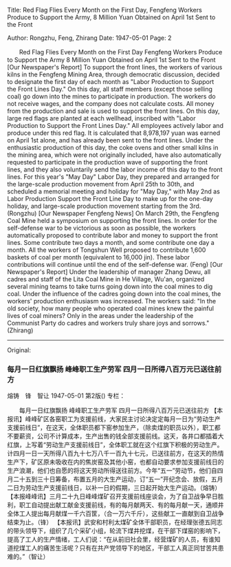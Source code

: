Title: Red Flag Flies Every Month on the First Day, Fengfeng Workers Produce to Support the Army, 8 Million Yuan Obtained on April 1st Sent to the Front

Author: Rongzhu, Feng, Zhirang
Date: 1947-05-01
Page: 2

　　Red Flag Flies Every Month on the First Day
    Fengfeng Workers Produce to Support the Army
    8 Million Yuan Obtained on April 1st Sent to the Front
    [Our Newspaper's Report] To support the front lines, the workers of various kilns in the Fengfeng Mining Area, through democratic discussion, decided to designate the first day of each month as "Labor Production to Support the Front Lines Day." On this day, all staff members (except those selling coal) go down into the mines to participate in production. The workers do not receive wages, and the company does not calculate costs. All money from the production and sale is used to support the front lines. On this day, large red flags are planted at each wellhead, inscribed with "Labor Production to Support the Front Lines Day." All employees actively labor and produce under this red flag. It is calculated that 8,978,197 yuan was earned on April 1st alone, and has already been sent to the front lines. Under the enthusiastic production of this day, the coke ovens and other small kilns in the mining area, which were not originally included, have also automatically requested to participate in the production wave of supporting the front lines, and they also voluntarily send the labor income of this day to the front lines. For this year's "May Day" Labor Day, they prepared and arranged for the large-scale production movement from April 25th to 30th, and scheduled a memorial meeting and holiday for "May Day," with May 2nd as Labor Production Support the Front Line Day to make up for the one-day holiday, and large-scale production movement starting from the 3rd. (Rongzhu)
    [Our Newspaper Fengfeng News] On March 29th, the Fengfeng Coal Mine held a symposium on supporting the front lines. In order for the self-defense war to be victorious as soon as possible, the workers automatically proposed to contribute labor and money to support the front lines. Some contribute two days a month, and some contribute one day a month. All the workers of Tongshun Well proposed to contribute 1,600 baskets of coal per month (equivalent to 16,000 jin). These labor contributions will continue until the end of the self-defense war. (Feng)
    [Our Newspaper's Report] Under the leadership of manager Zhang Dewu, all cadres and staff of the Lita Coal Mine in He Village, Wu'an, organized several mining teams to take turns going down into the coal mines to dig coal. Under the influence of the cadres going down into the coal mines, the workers' production enthusiasm was increased. The workers said: "In the old society, how many people who operated coal mines knew the painful lives of coal miners? Only in the areas under the leadership of the Communist Party do cadres and workers truly share joys and sorrows." (Zhirang)



<hr /> 

Original: 


### 每月一日红旗飘扬  峰峰职工生产劳军  四月一日所得八百万元已送往前方
熔铸　锋　智让
1947-05-01
第2版()
专栏：

　　每月一日红旗飘扬
    峰峰职工生产劳军
    四月一日所得八百万元已送往前方
    【本报讯】峰峰矿区各窑职工为支援前线，大家民主讨论决定定每月一日为“劳动生产支援前线日”，在这天，全体职员都下窑参加生产，（除卖煤的职员以外），职工都不要薪资，公司不计算成本，生产出售的钱全部支援前线。这天，各井口都插着大红旗，上写着“劳动生产支援前线日”，全体职工就在这个红旗下积极的劳动生产。计四月一日一天所得八百九十七万八千一百九十七元，已送往前方，在这天的热情生产下，矿区原未吸收在内的焦炭窑及其他小窑，也都自动要求参加支援前线日的生产浪潮，他们也自愿的将这天劳动所得送往前方。今年“五一”劳动节，他们自四月二十五到三十日筹备，布置五月的大生产运动，订“五一”开纪念会、放假，五月二日为劳动生产支援前线日，以补一日的假期，三日起开始大生产运动。（熔铸）
    【本报峰峰讯】三月二十九日峰峰煤矿召开支援前线座谈会，为了自卫战争早日胜利，职工自动提出献工献金支援前线，有的每月献两天、有的每月献一天，通顺井全体工人提出每月献煤一千六百筐，（合一万六千斤），这些献工一直献到自卫战争结束为止。（锋）
    【本报讯】武安和村利太煤矿全体干部职员，在经理张德五同志的带头领导下，组织了几个采矿小组，轮流下煤井挖煤，在干部下煤窑的影响下，提高了工人的生产情绪，工人们说：“在从前旧社会里，经营煤矿的人员，有谁知道挖煤工人的痛苦生活呢？只有在共产党领导下的地区，干部工人真正同甘苦共患难的。”（智让）
